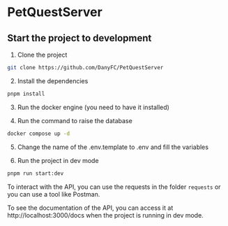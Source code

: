 # PetQuestServer

## Start the project to development
1. Clone the project
```bash
git clone https://github.com/DanyFC/PetQuestServer
```

2. Install the dependencies
```bash
pnpm install
```

3. Run the docker engine (you need to have it installed)

4. Run the command to raise the database
```bash
docker compose up -d
```

5. Change the name of the .env.template to .env and fill the variables

6. Run the project in dev mode
```bash
pnpm run start:dev
```

To interact with the API, you can use the requests in the folder `requests` or you can use a tool like Postman.

To see the documentation of the API, you can access it at http://localhost:3000/docs when the project is running in dev mode.